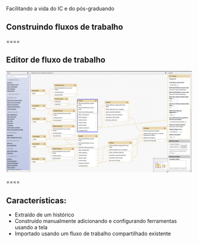 Facilitando a vida do IC e do pós-graduando

## Construindo fluxos de trabalho

====

## Editor de fluxo de trabalho

![avatar][avatar]

[avatar]: ../shared/img/workflow.png

====

## Características:

- Extraído de um histórico
- Construído manualmente adicionando e configurando ferramentas usando a tela
- Importado usando um fluxo de trabalho compartilhado existente
